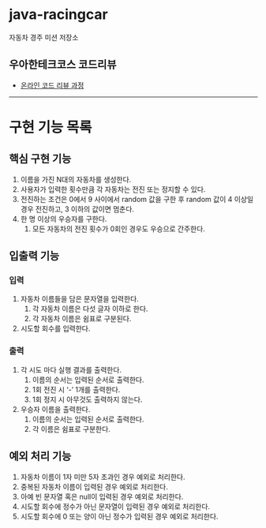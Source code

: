 # java-racingcar

자동차 경주 미션 저장소

## 우아한테크코스 코드리뷰

- [온라인 코드 리뷰 과정](https://github.com/woowacourse/woowacourse-docs/blob/master/maincourse/README.md)

---
# 구현 기능 목록

## 핵심 구현 기능

1. 이름을 가진 N대의 자동차를 생성한다.
2. 사용자가 입력한 횟수만큼 각 자동차는 전진 또는 정지할 수 있다.
3. 전진하는 조건은 0에서 9 사이에서 random 값을 구한 후 random 값이 4 이상일 경우 전진하고, 3 이하의 값이면 멈춘다.
4. 한 명 이상의 우승자를 구한다.
    1. 모든 자동차의 전진 횟수가 0회인 경우도 우승으로 간주한다.

## 입출력 기능

### 입력

1. 자동차 이름들을 담은 문자열을 입력한다.
    1. 각 자동차 이름은 다섯 글자 이하로 한다.
    2. 각 자동차 이름은 쉼표로 구분된다.
2. 시도할 회수를 입력한다.

### 출력

1. 각 시도 마다 실행 결과를 출력한다.
    1. 이름의 순서는 입력된 순서로 출력한다.
    2. 1회 전진 시 ‘-’ 1개를 출력한다.
    3. 1회 정지 시 아무것도 출력하지 않는다.
2. 우승자 이름을 출력한다.
    1. 이름의 순서는 입력된 순서로 출력한다.
    2. 각 이름은 쉼표로 구분한다.

## 예외 처리 기능

1. 자동차 이름이 1자 미만 5자 초과인 경우 예외로 처리한다.
2. 중복된 자동차 이름이 입력된 경우 예외로 처리한다.
3. 아예 빈 문자열 혹은 null이 입력된 경우 예외로 처리한다.
4. 시도할 회수에 정수가 아닌 문자열이 입력된 경우 예외로 처리한다.
5. 시도할 회수에 0 또는 양이 아닌 정수가 입력된 경우 예외로 처리한다.